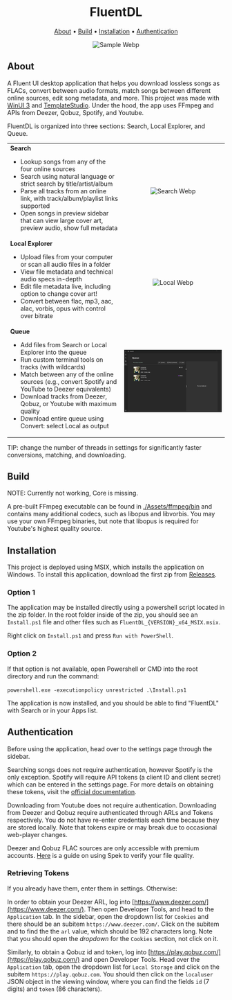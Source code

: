 <h1 align="center">
  FluentDL
</h1>
<p align="center">
  <a href="#about">About</a> •
  <a href="#build">Build</a> •
  <a href="#installation">Installation</a> •
   <a href="#authentication">Authentication</a>
</p>

<p align="center">
  <img src="./SampleGifs/FluentDL_demo.webp" alt="Sample Webp" />
</p>

## About
A Fluent UI desktop application that helps you download lossless songs as FLACs, convert between audio formats, match songs between different online sources, edit song metadata, and more. This project was made with [WinUI 3](https://github.com/microsoft/microsoft-ui-xaml) and [TemplateStudio](https://github.com/microsoft/TemplateStudio). Under the hood, the app uses FFmpeg and APIs from Deezer, Qobuz, Spotify, and Youtube.

FluentDL is organized into three sections: Search, Local Explorer, and Queue.

<table>
  <tr>
    <td valign="top">
      <strong>Search</strong>
      <ul>
        <li>Lookup songs from any of the four online sources</li>
        <li>Search using natural language or strict search by title/artist/album</li>
        <li>Parse all tracks from an online link, with track/album/playlist links supported</li>
        <li>Open songs in preview sidebar that can view large cover art, preview audio, show full metadata</li>
      </ul>
    </td>
    <td>
      <p align="center"><img src="./SampleGifs/search_page.webp" alt="Search Webp"/></p>
    </td>
  </tr>
  <tr>
    <td valign="top">
      <strong>Local Explorer</strong>
      <ul>
        <li>Upload files from your computer or scan all audio files in a folder</li>
        <li>View file metadata and technical audio specs in-depth</li>
        <li>Edit file metadata live, including option to change cover art!</li>
        <li>Convert between flac, mp3, aac, alac, vorbis, opus with control over bitrate</li>
      </ul>
    </td>
    <td>
      <p align="center"><img src="./SampleGifs/local_page.webp" alt="Local Webp"/></p>
    </td>
  </tr>
  <tr>
    <td valign="top">
      <strong>Queue</strong>
      <ul>
        <li>Add files from Search or Local Explorer into the queue</li>
        <li>Run custom terminal tools on tracks (with wildcards)</li>
        <li>Match between any of the online sources (e.g., convert Spotify and YouTube to Deezer equivalents)</li>
        <li>Download tracks from Deezer, Qobuz, or Youtube with maximum quality</li>
        <li>Download entire queue using Convert: select Local as output</li>
      </ul>
    </td>
    <td>
      <p align="center"><img src="./SampleGifs/queue_page.webp" alt="Queue Webp"/></p>
    </td>
  </tr>
</table>

TIP: change the number of threads in settings for significantly faster conversions, matching, and downloading.

## Build

NOTE: Currently not working, Core is missing.

A pre-built FFmpeg executable can be found in [./Assets/ffmpeg/bin](https://github.com/DerekYang2/FluentDL/tree/master/Assets/ffmpeg/bin) and contains many additional codecs, such as libopus and libvorbis. You may use your own FFmpeg binaries, but note that libopus is required for Youtube's highest quality source.

## Installation 
This project is deployed using MSIX, which installs the application on Windows. To install this application, download the first zip from [Releases](https://github.com/DerekYang2/FluentDL/releases).

### Option 1
The application may be installed directly using a powershell script located in the zip folder. In the root folder inside of the zip, you should see an `Install.ps1` file and other files such as `FluentDL_{VERSION}_x64_MSIX.msix`. 

Right click on `Install.ps1` and press `Run with PowerShell`.

### Option 2

If that option is not available, open Powershell or CMD into the root directory and run the command:

```powershell.exe -executionpolicy unrestricted .\Install.ps1```

The application is now installed, and you should be able to find "FluentDL" with Search or in your Apps list.

## Authentication

Before using the application, head over to the settings page through the sidebar. 

Searching songs does not require authentication, however Spotify is the only exception. Spotify will require API tokens (a client ID and client secret) which can be entered in the settings page. For more details on obtaining these tokens, visit the [official documentation](https://developer.spotify.com/documentation/web-api/tutorials/getting-started).

Downloading from Youtube does not require authentication.
Downloading from Deezer and Qobuz require authenticated through ARLs and Tokens respectively. 
You do not have re-enter credentials each time because they are stored locally. Note that tokens expire or may break due to occasional web-player changes. 

Deezer and Qobuz FLAC sources are only accessible with premium accounts. [Here](https://erikstechcorner.com/2020/09/how-to-check-if-your-flac-files-are-really-lossless/) is a guide on using Spek to verify your file quality.

### Retrieving Tokens
If you already have them, enter them in settings. Otherwise:

In order to obtain your Deezer ARL, log into [https://www.deezer.com/](https://www.deezer.com/). Then open Developer Tools, and head to the `Application` tab. In the sidebar, open the dropdown list for `Cookies` and there should be an subitem `https://www.deezer.com/`. Click on the subitem and to find the the `arl` value, which should be 192 characters long. Note that you should open the _dropdown_ for the `Cookies` section, not click on it.

Similarly, to obtain a Qobuz id and token, log into [https://play.qobuz.com/](https://play.qobuz.com/) and open Developer Tools. Head over the `Application` tab, open the dropdown list for `Local Storage` and click on the subitem `https://play.qobuz.com`. You should then click on the `localuser` JSON object in the viewing window, where you can find the fields `id` (7 digits) and `token` (86 characters). 
